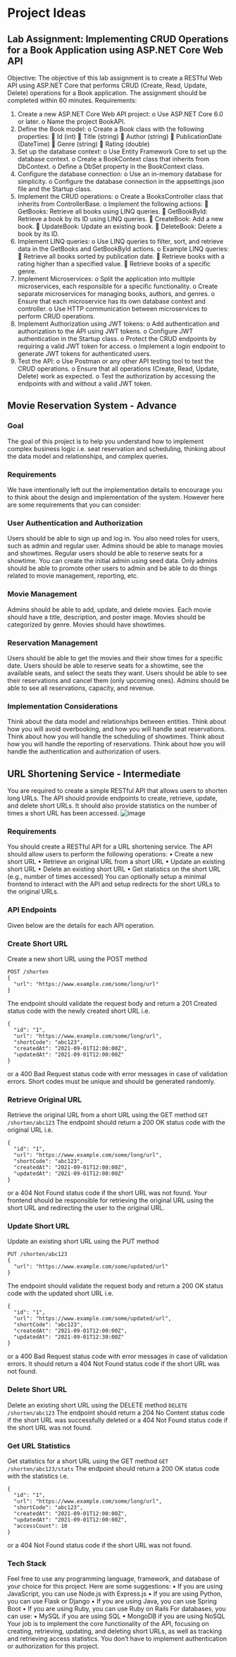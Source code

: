 # Project Ideas
## Lab Assignment: Implementing CRUD Operations for a Book Application using ASP.NET Core Web API
Objective: The objective of this lab assignment is to create a RESTful Web API using ASP.NET Core that performs CRUD (Create, Read, Update, Delete) operations for a Book application. The assignment should be completed within 60 minutes.
Requirements:
1.	Create a new ASP.NET Core Web API project:
o	Use ASP.NET Core 6.0 or later.
o	Name the project BookAPI.
2.	Define the Book model:
o	Create a Book class with the following properties: 
	Id (int)
	Title (string)
	Author (string)
	PublicationDate (DateTime)
	Genre (string)
	Rating (double)
3.	Set up the database context:
o	Use Entity Framework Core to set up the database context.
o	Create a BookContext class that inherits from DbContext.
o	Define a DbSet<Book> property in the BookContext class.
4.	Configure the database connection:
o	Use an in-memory database for simplicity.
o	Configure the database connection in the appsettings.json file and the Startup class.
5.	Implement the CRUD operations:
o	Create a BooksController class that inherits from ControllerBase.
o	Implement the following actions: 
	GetBooks: Retrieve all books using LINQ queries.
	GetBookById: Retrieve a book by its ID using LINQ queries.
	CreateBook: Add a new book.
	UpdateBook: Update an existing book.
	DeleteBook: Delete a book by its ID.
6.	Implement LINQ queries:
o	Use LINQ queries to filter, sort, and retrieve data in the GetBooks and GetBookById actions.
o	Example LINQ queries: 
	Retrieve all books sorted by publication date.
	Retrieve books with a rating higher than a specified value.
	Retrieve books of a specific genre.
7.	Implement Microservices:
o	Split the application into multiple microservices, each responsible for a specific functionality.
o	Create separate microservices for managing books, authors, and genres.
o	Ensure that each microservice has its own database context and controller.
o	Use HTTP communication between microservices to perform CRUD operations.
8.	Implement Authorization using JWT tokens:
o	Add authentication and authorization to the API using JWT tokens.
o	Configure JWT authentication in the Startup class.
o	Protect the CRUD endpoints by requiring a valid JWT token for access.
o	Implement a login endpoint to generate JWT tokens for authenticated users.
9.	Test the API:
o	Use Postman or any other API testing tool to test the CRUD operations.
o	Ensure that all operations (Create, Read, Update, Delete) work as expected.
o	Test the authorization by accessing the endpoints with and without a valid JWT token.

## Movie Reservation System - Advance
### Goal
The goal of this project is to help you understand how to implement complex business logic i.e. seat reservation and scheduling, thinking about the data model and relationships, and complex queries.

### Requirements
We have intentionally left out the implementation details to encourage you to think about the design and implementation of the system. However here are some requirements that you can consider:
### User Authentication and Authorization
Users should be able to sign up and log in.
You also need roles for users, such as admin and regular user. Admins should be able to manage movies and showtimes.
Regular users should be able to reserve seats for a showtime.
You can create the initial admin using seed data. Only admins should be able to promote other users to admin and be able to do things related to movie management, reporting, etc.
### Movie Management
Admins should be able to add, update, and delete movies.
Each movie should have a title, description, and poster image.
Movies should be categorized by genre.
Movies should have showtimes.
### Reservation Management
Users should be able to get the movies and their show times for a specific date.
Users should be able to reserve seats for a showtime, see the available seats, and select the seats they want.
Users should be able to see their reservations and cancel them (only upcoming ones).
Admins should be able to see all reservations, capacity, and revenue.
### Implementation Considerations
Think about the data model and relationships between entities.
Think about how you will avoid overbooking, and how you will handle seat reservations.
Think about how you will handle the scheduling of showtimes.
Think about how you will handle the reporting of reservations.
Think about how you will handle the authentication and authorization of users.

## URL Shortening Service - Intermediate
You are required to create a simple RESTful API that allows users to shorten long URLs. The API should provide endpoints to create, retrieve, update, and delete short URLs. It should also provide statistics on the number of times a short URL has been accessed.
 ![image](https://github.com/user-attachments/assets/cbb4e144-50f9-4354-9a69-915fa0509d68)
### Requirements
You should create a RESTful API for a URL shortening service. The API should allow users to perform the following operations:
•	Create a new short URL
•	Retrieve an original URL from a short URL
•	Update an existing short URL
•	Delete an existing short URL
•	Get statistics on the short URL (e.g., number of times accessed)
You can optionally setup a minimal frontend to interact with the API and setup redirects for the short URLs to the original URLs.
### API Endpoints
Given below are the details for each API operation.
### Create Short URL
Create a new short URL using the POST method
```
POST /shorten
{
  "url": "https://www.example.com/some/long/url"
}
```
The endpoint should validate the request body and return a 201 Created status code with the newly created short URL i.e.
```
{
  "id": "1",
  "url": "https://www.example.com/some/long/url",
  "shortCode": "abc123",
  "createdAt": "2021-09-01T12:00:00Z",
  "updatedAt": "2021-09-01T12:00:00Z"
}
```
or a 400 Bad Request status code with error messages in case of validation errors. Short codes must be unique and should be generated randomly.
### Retrieve Original URL
Retrieve the original URL from a short URL using the GET method
`GET /shorten/abc123`
The endpoint should return a 200 OK status code with the original URL i.e.
```
{
  "id": "1",
  "url": "https://www.example.com/some/long/url",
  "shortCode": "abc123",
  "createdAt": "2021-09-01T12:00:00Z",
  "updatedAt": "2021-09-01T12:00:00Z"
}
```
or a 404 Not Found status code if the short URL was not found. Your frontend should be responsible for retrieving the original URL using the short URL and redirecting the user to the original URL.
### Update Short URL
Update an existing short URL using the PUT method

```
PUT /shorten/abc123
{
  "url": "https://www.example.com/some/updated/url"
}
```
The endpoint should validate the request body and return a 200 OK status code with the updated short URL i.e.
```
{
  "id": "1",
  "url": "https://www.example.com/some/updated/url",
  "shortCode": "abc123",
  "createdAt": "2021-09-01T12:00:00Z",
  "updatedAt": "2021-09-01T12:30:00Z"
}
```
or a 400 Bad Request status code with error messages in case of validation errors. It should return a 404 Not Found status code if the short URL was not found.

### Delete Short URL
Delete an existing short URL using the DELETE method
`DELETE /shorten/abc123`
The endpoint should return a 204 No Content status code if the short URL was successfully deleted or a 404 Not Found status code if the short URL was not found.

### Get URL Statistics
Get statistics for a short URL using the GET method
`GET /shorten/abc123/stats`
The endpoint should return a 200 OK status code with the statistics i.e.
```
{
  "id": "1",
  "url": "https://www.example.com/some/long/url",
  "shortCode": "abc123",
  "createdAt": "2021-09-01T12:00:00Z",
  "updatedAt": "2021-09-01T12:00:00Z",
  "accessCount": 10
}
```
or a 404 Not Found status code if the short URL was not found.
### Tech Stack
Feel free to use any programming language, framework, and database of your choice for this project. Here are some suggestions:
•	If you are using JavaScript, you can use Node.js with Express.js
•	If you are using Python, you can use Flask or Django
•	If you are using Java, you can use Spring Boot
•	If you are using Ruby, you can use Ruby on Rails
For databases, you can use:
•	MySQL if you are using SQL
•	MongoDB if you are using NoSQL
Your job is to implement the core functionality of the API, focusing on creating, retrieving, updating, and deleting short URLs, as well as tracking and retrieving access statistics. You don’t have to implement authentication or authorization for this project.
